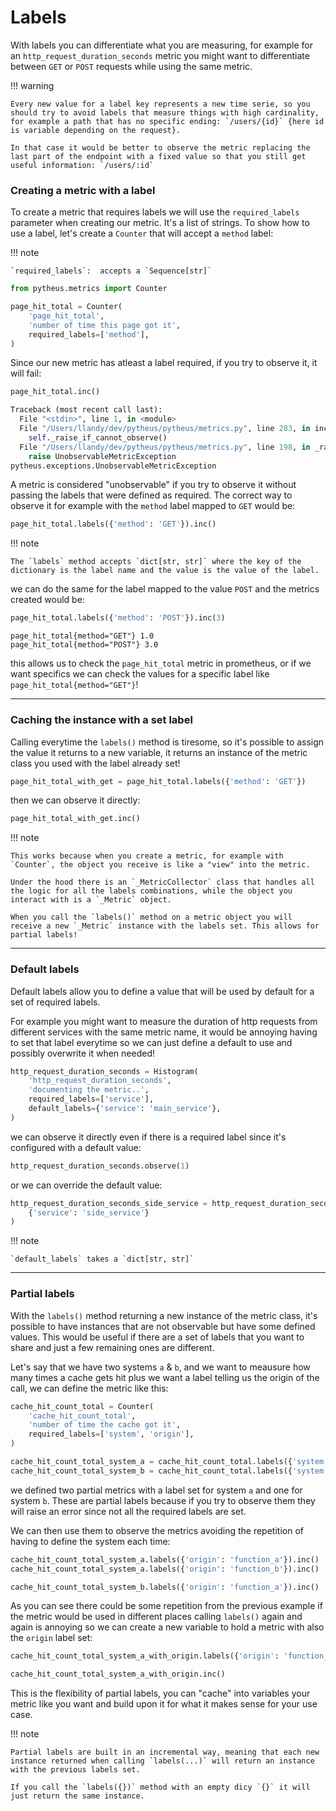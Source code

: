 # Labels

With labels you can differentiate what you are measuring, for example for an `http_request_duration_seconds` metric you might want to differentiate between `GET` or `POST` requests while using the same metric.

!!! warning


    Every new value for a label key represents a new time serie, so you should try to avoid labels that measure things with high cardinality, for example a path that has no specific ending: `/users/{id}` {here id is variable depending on the request}.

    In that case it would be better to observe the metric replacing the last part of the endpoint with a fixed value so that you still get useful information: `/users/:id`

### Creating a metric with a label

To create a metric that requires labels we will use the `required_labels` parameter when creating our metric. It's a list of strings.
To show how to use a label, let's create a `Counter` that will accept a `method` label:

!!! note

    `required_labels`:  accepts a `Sequence[str]`

```python
from pytheus.metrics import Counter

page_hit_total = Counter(
    'page_hit_total',
    'number of time this page got it',
    required_labels=['method'],
)
```

Since our new metric has atleast a label required, if you try to observe it, it will fail:

```python
page_hit_total.inc()

Traceback (most recent call last):
  File "<stdin>", line 1, in <module>
  File "/Users/llandy/dev/pytheus/pytheus/metrics.py", line 283, in inc
    self._raise_if_cannot_observe()
  File "/Users/llandy/dev/pytheus/pytheus/metrics.py", line 198, in _raise_if_cannot_observe
    raise UnobservableMetricException
pytheus.exceptions.UnobservableMetricException
```

A metric is considered "unobservable" if you try to observe it without passing the labels that were defined as required. The correct way to observe it for example with the `method` label mapped to `GET` would be:

```python
page_hit_total.labels({'method': 'GET'}).inc()
```

!!! note

    The `labels` method accepts `dict[str, str]` where the key of the dictionary is the label name and the value is the value of the label.

we can do the same for the label mapped to the value `POST` and the metrics created would be:

```python
page_hit_total.labels({'method': 'POST'}).inc(3)
```

``` title="the created time series"
page_hit_total{method="GET"} 1.0
page_hit_total{method="POST"} 3.0
```

this allows us to check the `page_hit_total` metric in prometheus, or if we want specifics we can check the values for a specific label like `page_hit_total{method="GET"}`!

---

### Caching the instance with a set label

Calling everytime the `labels()` method is tiresome, so it's possible to assign the value it returns to a new variable, it returns an instance of the metric class you used with the label already set!

```python
page_hit_total_with_get = page_hit_total.labels({'method': 'GET'})
```

then we can observe it directly:

```python
page_hit_total_with_get.inc()
```

!!! note

    This works because when you create a metric, for example with `Counter`, the object you receive is like a "view" into the metric.

    Under the hood there is an `_MetricCollector` class that handles all the logic for all the labels combinations, while the object you interact with is a `_Metric` object.

    When you call the `labels()` method on a metric object you will receive a new `_Metric` instance with the labels set. This allows for partial labels!

---

### Default labels

Default labels allow you to define a value that will be used by default for a set of required labels.

For example you might want to measure the duration of http requests from different services with the same metric name, it would be annoying having to set that label everytime so we can just define a default to use and possibly overwrite it when needed!

```python
http_request_duration_seconds = Histogram(
    'http_request_duration_seconds',
    'documenting the metric..',
    required_labels=['service'],
    default_labels={'service': 'main_service'},
)
```

we can observe it directly even if there is a required label since it's configured with a default value:

```python
http_request_duration_seconds.observe(1)
```

or we can override the default value:

```python
http_request_duration_seconds_side_service = http_request_duration_seconds.labels(
    {'service': 'side_service'}
)
```

!!! note

    `default_labels` takes a `dict[str, str]`

---

### Partial labels

With the `labels()` method returning a new instance of the metric class, it's possible to have instances that are not observable but have some defined values. This would be useful if there are a set of labels that you want to share and just a few remaining ones are different.

Let's say that we have two systems `a` & `b`, and we want to meausure how many times a cache gets hit plus we want a label telling us the origin of the call, we can define the metric like this:

```python
cache_hit_count_total = Counter(
    'cache_hit_count_total',
    'number of time the cache got it',
    required_labels=['system', 'origin'],
)

cache_hit_count_total_system_a = cache_hit_count_total.labels({'system': 'a'})
cache_hit_count_total_system_b = cache_hit_count_total.labels({'system': 'b'})
```

we defined two partial metrics with a label set for system `a` and one for system `b`. These are partial labels because if you try to observe them they will raise an error since not all the required labels are set.

We can then use them to observe the metrics avoiding the repetition of having to define the system each time:

```python
cache_hit_count_total_system_a.labels({'origin': 'function_a'}).inc()
cache_hit_count_total_system_a.labels({'origin': 'function_b'}).inc()

cache_hit_count_total_system_b.labels({'origin': 'function_a'}).inc()
```

As you can see there could be some repetition from the previous example if the metric would be used in different places calling `labels()` again and again is annoying so we can create a new variable to hold a metric with also the `origin` label set:

```python
cache_hit_count_total_system_a_with_origin.labels({'origin': 'function_a'})

cache_hit_count_total_system_a_with_origin.inc()
```

This is the flexibility of partial labels, you can "cache" into variables your metric like you want and build upon it for what it makes sense for your use case.

!!! note

    Partial labels are built in an incremental way, meaning that each new instance returned when calling `labels(...)` will return an instance with the previous labels set.

    If you call the `labels({})` method with an empty dicy `{}` it will just return the same instance.

